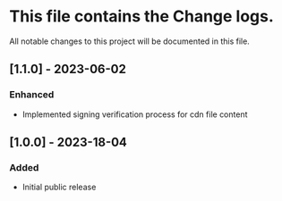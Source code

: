 # This file contains the Change logs.
All notable changes to this project will be documented in this file.

## [1.1.0] - 2023-06-02
### Enhanced
- Implemented signing verification process for cdn file content

## [1.0.0] - 2023-18-04
### Added
- Initial public release
